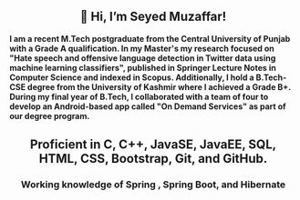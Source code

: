 <h2 align="center">👋 Hi, I’m Seyed Muzaffar! </h2>
<strong> I am a recent M.Tech postgraduate from the Central University of Punjab with a Grade A qualification. In my Master's my research focused on "Hate speech and offensive language detection in Twitter data using machine learning classifiers", published in Springer Lecture Notes in Computer Science and indexed in Scopus. Additionally, I hold a B.Tech-CSE degree from the University of Kashmir where I achieved a Grade B+. During my final year of B.Tech, I collaborated with a team of four to develop an Android-based app called "On Demand Services" as part of our degree program.
<strong>
 <h2 align="center"> Proficient in C, C++, JavaSE, JavaEE, SQL, HTML, CSS, Bootstrap, Git, and GitHub.</h2>
 <h3 align="center"> Working knowledge of Spring , Spring Boot, and Hibernate</h2>
 
